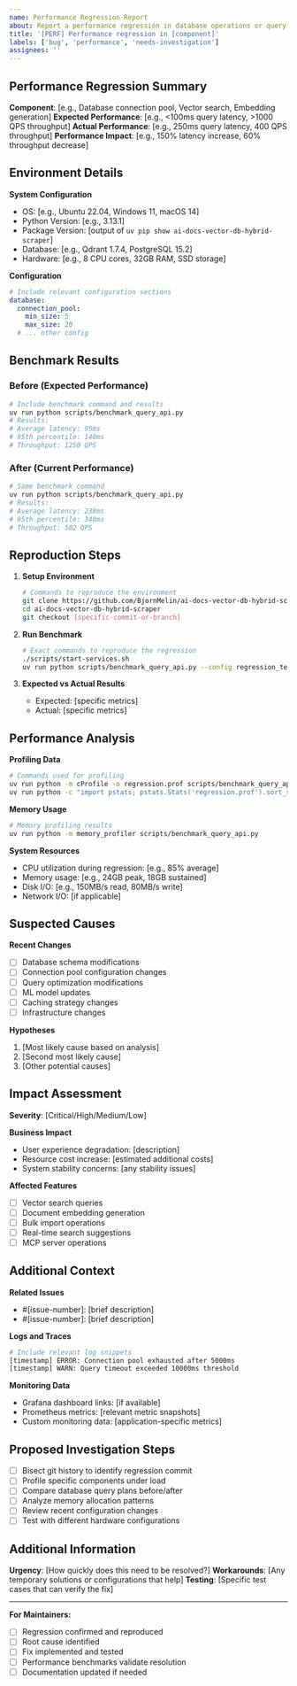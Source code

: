 ```yaml
---
name: Performance Regression Report
about: Report a performance regression in database operations or query processing
title: '[PERF] Performance regression in [component]'
labels: ['bug', 'performance', 'needs-investigation']
assignees: ''
---
```


## Performance Regression Summary

**Component**: [e.g., Database connection pool, Vector search, Embedding generation]
**Expected Performance**: [e.g., <100ms query latency, >1000 QPS throughput]
**Actual Performance**: [e.g., 250ms query latency, 400 QPS throughput]
**Performance Impact**: [e.g., 150% latency increase, 60% throughput decrease]

## Environment Details

**System Configuration**
- OS: [e.g., Ubuntu 22.04, Windows 11, macOS 14]
- Python Version: [e.g., 3.13.1]
- Package Version: [output of `uv pip show ai-docs-vector-db-hybrid-scraper`]
- Database: [e.g., Qdrant 1.7.4, PostgreSQL 15.2]
- Hardware: [e.g., 8 CPU cores, 32GB RAM, SSD storage]

**Configuration**
```yaml
# Include relevant configuration sections
database:
  connection_pool:
    min_size: 5
    max_size: 20
  # ... other config
```

## Benchmark Results

### Before (Expected Performance)
```bash
# Include benchmark command and results
uv run python scripts/benchmark_query_api.py
# Results:
# Average latency: 95ms
# 95th percentile: 140ms
# Throughput: 1250 QPS
```

### After (Current Performance)
```bash
# Same benchmark command
uv run python scripts/benchmark_query_api.py
# Results:
# Average latency: 238ms
# 95th percentile: 340ms
# Throughput: 502 QPS
```

## Reproduction Steps

1. **Setup Environment**
   ```bash
   # Commands to reproduce the environment
   git clone https://github.com/BjornMelin/ai-docs-vector-db-hybrid-scraper.git
   cd ai-docs-vector-db-hybrid-scraper
   git checkout [specific-commit-or-branch]
   ```

2. **Run Benchmark**
   ```bash
   # Exact commands to reproduce the regression
   ./scripts/start-services.sh
   uv run python scripts/benchmark_query_api.py --config regression_test.json
   ```

3. **Expected vs Actual Results**
   - Expected: [specific metrics]
   - Actual: [specific metrics]

## Performance Analysis

**Profiling Data**
```bash
# Commands used for profiling
uv run python -m cProfile -o regression.prof scripts/benchmark_query_api.py
uv run python -c "import pstats; pstats.Stats('regression.prof').sort_stats('cumulative').print_stats(20)"
```

**Memory Usage**
```bash
# Memory profiling results
uv run python -m memory_profiler scripts/benchmark_query_api.py
```

**System Resources**
- CPU utilization during regression: [e.g., 85% average]
- Memory usage: [e.g., 24GB peak, 18GB sustained]
- Disk I/O: [e.g., 150MB/s read, 80MB/s write]
- Network I/O: [if applicable]

## Suspected Causes

**Recent Changes**
- [ ] Database schema modifications
- [ ] Connection pool configuration changes
- [ ] Query optimization modifications
- [ ] ML model updates
- [ ] Caching strategy changes
- [ ] Infrastructure changes

**Hypotheses**
1. [Most likely cause based on analysis]
2. [Second most likely cause]
3. [Other potential causes]

## Impact Assessment

**Severity**: [Critical/High/Medium/Low]

**Business Impact**
- User experience degradation: [description]
- Resource cost increase: [estimated additional costs]
- System stability concerns: [any stability issues]

**Affected Features**
- [ ] Vector search queries
- [ ] Document embedding generation
- [ ] Bulk import operations
- [ ] Real-time search suggestions
- [ ] MCP server operations

## Additional Context

**Related Issues**
- #[issue-number]: [brief description]
- #[issue-number]: [brief description]

**Logs and Traces**
```bash
# Include relevant log snippets
[timestamp] ERROR: Connection pool exhausted after 5000ms
[timestamp] WARN: Query timeout exceeded 10000ms threshold
```

**Monitoring Data**
- Grafana dashboard links: [if available]
- Prometheus metrics: [relevant metric snapshots]
- Custom monitoring data: [application-specific metrics]

## Proposed Investigation Steps

- [ ] Bisect git history to identify regression commit
- [ ] Profile specific components under load
- [ ] Compare database query plans before/after
- [ ] Analyze memory allocation patterns
- [ ] Review recent configuration changes
- [ ] Test with different hardware configurations

## Additional Information

**Urgency**: [How quickly does this need to be resolved?]
**Workarounds**: [Any temporary solutions or configurations that help]
**Testing**: [Specific test cases that can verify the fix]

---

**For Maintainers:**
- [ ] Regression confirmed and reproduced
- [ ] Root cause identified
- [ ] Fix implemented and tested
- [ ] Performance benchmarks validate resolution
- [ ] Documentation updated if needed